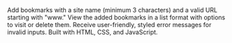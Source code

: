 
Add bookmarks with a site name (minimum 3 characters) and a valid URL starting with "www."
View the added bookmarks in a list format with options to visit or delete them.
Receive user-friendly, styled error messages for invalid inputs.
Built with HTML, CSS, and JavaScript.

